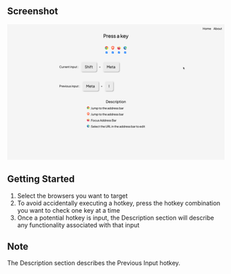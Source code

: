 ## Screenshot

![project screenshot](./public/screenshot.png?raw=true)

## Getting Started

1. Select the browsers you want to target
2. To avoid accidentally executing a hotkey, press the hotkey combination you want to check one key at a time
3. Once a potential hotkey is input, the Description section will describe any functionality associated with that input

## Note

The Description section describes the Previous Input hotkey.
